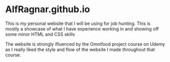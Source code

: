 # AlfRagnar.github.io

This is my personal website that I will be using for job hunting. This is mostly a showcase of what I have experience working in and showing off some minor HTML and CSS skills

The website is strongly ifluenced by the Omnifood project course on Udemy as I really liked the style and flow of the website I made throughout that course.